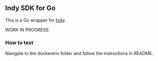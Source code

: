 ## Indy SDK for Go

This is a Go wrapper for [Indy](https://www.hyperledger.org/projects/indy).

WORK IN PROGRESS

### How to test

Navigate to the dockerenv folder and follow the instructions in README.
